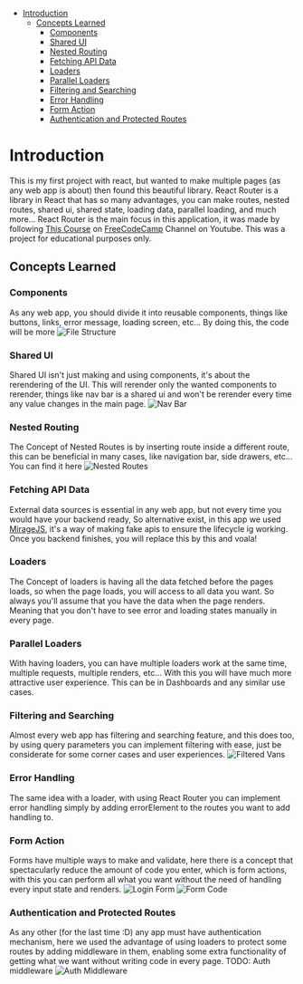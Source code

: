 - [Introduction](#introduction)
  - [Concepts Learned](#concepts-learned)
    - [Components](#components)
    - [Shared UI](#shared-ui)
    - [Nested Routing](#nested-routing)
    - [Fetching API Data](#fetching-api-data)
    - [Loaders](#loaders)
    - [Parallel Loaders](#parallel-loaders)
    - [Filtering and Searching](#filtering-and-searching)
    - [Error Handling](#error-handling)
    - [Form Action](#form-action)
    - [Authentication and Protected Routes](#authentication-and-protected-routes)

# Introduction

This is my first project with react, but wanted to make multiple pages (as any web app is about) then found this beautiful library.
React Router is a library in React that has so many advantages, you can make routes, nested routes, shared ui, shared state, loading data, parallel loading, and much more...
React Router is the main focus in this application, it was made by following [This Course](https://www.youtube.com/watch?v=nDGA3km5He4&pp=ygUZZnJlZWNvZGVjYW1wIHJlYWN0IHJvdXRlcg%3D%3D) on [FreeCodeCamp](https://www.youtube.com/@freecodecamp) Channel on Youtube.
This was a project for educational purposes only.

## Concepts Learned

### Components

As any web app, you should divide it into reusable components, things like buttons, links, error message, loading screen, etc...
By doing this, the code will be more
![File Structure](src/assets/screenshots/file-structure.png)

### Shared UI

Shared UI isn't just making and using components, it's about the rerendering of the UI. This will rerender only the wanted components to rerender, things like nav bar is a shared ui and won't be rerender every time any value changes in the main page.
![Nav Bar](src/assets/screenshots/home.png)

### Nested Routing

The Concept of Nested Routes is by inserting route inside a different route, this can be beneficial in many cases, like navigation bar, side drawers, etc...
You can find it here
![Nested Routes](src/assets/screenshots/host-vans-details.png)

### Fetching API Data

External data sources is essential in any web app, but not every time you would have your backend ready, So alternative exist, in this app we used [MirageJS](https://miragejs.com/), it's a way of making fake apis to ensure the lifecycle ig working. Once you backend finishes, you will replace this by this and voala!

### Loaders

The Concept of loaders is having all the data fetched before the pages loads, so when the page loads, you will access to all data you want. So always you'll assume that you have the data when the page renders. Meaning that you don't have to see error and loading states manually in every page.

### Parallel Loaders

With having loaders, you can have multiple loaders work at the same time, multiple requests, multiple renders, etc...
With this you will have much more attractive user experience. This can be in Dashboards and any similar use cases.

### Filtering and Searching

Almost every web app has filtering and searching feature, and this does too, by using query parameters you can implement filtering with ease, just be considerate for some corner cases and user experiences.
![Filtered Vans](src/assets/screenshots/filter-vans.png)

### Error Handling

The same idea with a loader, with using React Router you can implement error handling simply by adding errorElement to the routes you want to add handling to.

### Form Action

Forms have multiple ways to make and validate, here there is a concept that spectacularly reduce the amount of code you enter, which is form actions, with this you can perform all what you want without the need of handling every input state and renders.
![Login Form](src/assets/screenshots/login.png)
![Form Code](src/assets/screenshots/login-form.png)

### Authentication and Protected Routes

As any other (for the last time :D) any app must have authentication mechanism, here we used the advantage of using loaders to protect some routes by adding middleware in them, enabling some extra functionality of getting what we want without writing code in every page.
TODO: Auth middleware
![Auth Middleware](src/assets/screenshots/auth-middlware.png)
